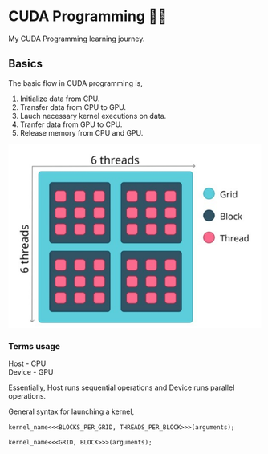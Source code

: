 # CUDA Programming 🦕🌊
My CUDA Programming learning journey.


## Basics
The basic flow in CUDA programming is,
1. Initialize data from CPU.
2. Transfer data from CPU to GPU.
3. Lauch necessary kernel executions on data.
4. Tranfer data from GPU to CPU.
5. Release memory from CPU and GPU.

![alt text](https://github.com/Logeswaran123/CUDA-Programming/blob/main/images/schematic.jpg "Schematic")

### Terms usage
Host - CPU <br />
Device - GPU

Essentially, Host runs sequential operations and Device runs parallel operations.

General syntax for launching a kernel, <br />
```
kernel_name<<<BLOCKS_PER_GRID, THREADS_PER_BLOCK>>>(arguments);
```
```
kernel_name<<<GRID, BLOCK>>>(arguments);
```
